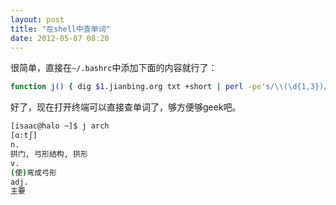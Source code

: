 ```yaml
---
layout: post
title: "在shell中查单词"
date: 2012-05-07 08:20
---
```

很简单，直接在`~/.bashrc`中添加下面的内容就行了：

```sh
function j() { dig $1.jianbing.org txt +short | perl -pe's/\\(\d{1,3})/chr $1/eg; s/"//g'; }
```

好了，现在打开终端可以直接查单词了，够方便够geek吧。

```sh
[isaac@halo ~]$ j arch
[ɑ:tʃ]
n.
拱门, 弓形结构, 拱形
v.
(使)弯成弓形
adj.
主要
```

